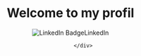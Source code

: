 <div id="header" align="center">
  <h1>Welcome to my profil</h1>
  <div id ="badges-container>
            <a href="#"><img src="https://img.shields.io/badge/LinkedIn-LinkedIn-blue?logo=linkedin&logoColor=white" alt="LinkedIn Badge">LinkedIn</a>
            
            </div>
</div>



